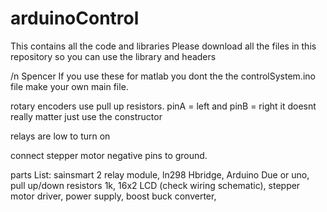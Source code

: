 # arduinoControl
This contains all the code and libraries
Please download all the files in this repository 
so you can use the library and headers


/n Spencer If you use these for matlab you dont the the controlSystem.ino file
make your own main file.



rotary encoders use pull up resistors.
pinA = left and pinB = right it doesnt really matter just use the constructor

relays are low to turn on

connect stepper motor negative pins to ground. 

parts List:
	sainsmart 2 relay module,
	ln298 Hbridge,
	Arduino Due or uno,
	pull up/down resistors 1k,
	16x2 LCD (check wiring schematic),
	stepper motor driver,
	power supply,
	boost buck converter,
	


